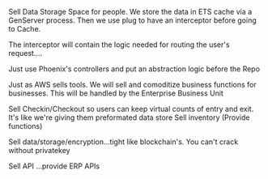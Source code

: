
Sell Data Storage Space for people.
We store the data in ETS cache via a GenServer process.
Then we use plug to have an interceptor before going to Cache.

The interceptor will contain the logic needed for routing the user's request....

Just use Phoenix's controllers and put an abstraction logic before the Repo



Just as AWS sells tools. We will sell and comoditize business functions for businesses.
This will be handled by the Enterprise Business Unit

Sell Checkin/Checkout so users can keep virtual counts of entry and exit. It's like we're giving them preformated data store 
Sell inventory (Provide functions)


Sell data/storage/encryption...tight like blockchain's. You can't crack without privatekey

Sell API  ...provide ERP APIs


